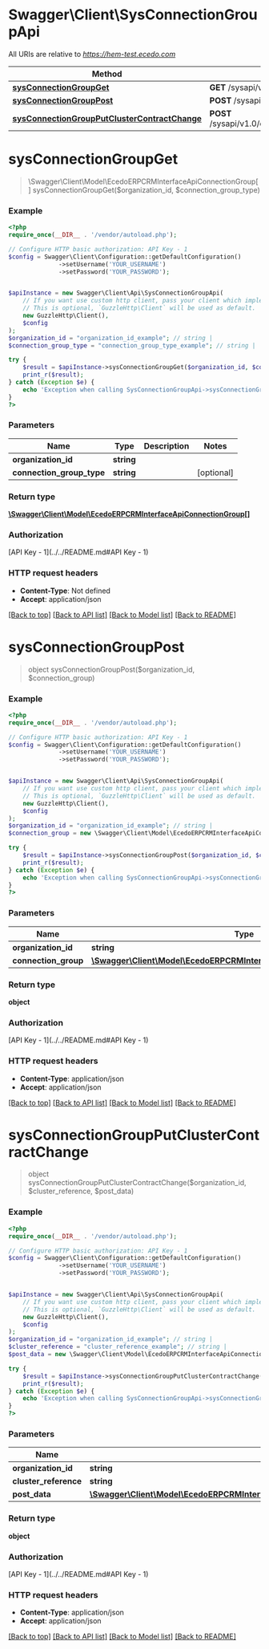 # Swagger\Client\SysConnectionGroupApi

All URIs are relative to *https://hem-test.ecedo.com*

Method | HTTP request | Description
------------- | ------------- | -------------
[**sysConnectionGroupGet**](SysConnectionGroupApi.md#sysConnectionGroupGet) | **GET** /sysapi/v1.0/organizations/{organizationId}/connectiongroups | 
[**sysConnectionGroupPost**](SysConnectionGroupApi.md#sysConnectionGroupPost) | **POST** /sysapi/v1.0/organizations/{organizationId}/connectiongroups | 
[**sysConnectionGroupPutClusterContractChange**](SysConnectionGroupApi.md#sysConnectionGroupPutClusterContractChange) | **POST** /sysapi/v1.0/organizations/{organizationId}/connectiongroups/{clusterReference}/ClusterContractChange | 


# **sysConnectionGroupGet**
> \Swagger\Client\Model\EcedoERPCRMInterfaceApiConnectionGroup[] sysConnectionGroupGet($organization_id, $connection_group_type)



### Example
```php
<?php
require_once(__DIR__ . '/vendor/autoload.php');

// Configure HTTP basic authorization: API Key - 1
$config = Swagger\Client\Configuration::getDefaultConfiguration()
              ->setUsername('YOUR_USERNAME')
              ->setPassword('YOUR_PASSWORD');


$apiInstance = new Swagger\Client\Api\SysConnectionGroupApi(
    // If you want use custom http client, pass your client which implements `GuzzleHttp\ClientInterface`.
    // This is optional, `GuzzleHttp\Client` will be used as default.
    new GuzzleHttp\Client(),
    $config
);
$organization_id = "organization_id_example"; // string | 
$connection_group_type = "connection_group_type_example"; // string | 

try {
    $result = $apiInstance->sysConnectionGroupGet($organization_id, $connection_group_type);
    print_r($result);
} catch (Exception $e) {
    echo 'Exception when calling SysConnectionGroupApi->sysConnectionGroupGet: ', $e->getMessage(), PHP_EOL;
}
?>
```

### Parameters

Name | Type | Description  | Notes
------------- | ------------- | ------------- | -------------
 **organization_id** | **string**|  |
 **connection_group_type** | **string**|  | [optional]

### Return type

[**\Swagger\Client\Model\EcedoERPCRMInterfaceApiConnectionGroup[]**](../Model/EcedoERPCRMInterfaceApiConnectionGroup.md)

### Authorization

[API Key - 1](../../README.md#API Key - 1)

### HTTP request headers

 - **Content-Type**: Not defined
 - **Accept**: application/json

[[Back to top]](#) [[Back to API list]](../../README.md#documentation-for-api-endpoints) [[Back to Model list]](../../README.md#documentation-for-models) [[Back to README]](../../README.md)

# **sysConnectionGroupPost**
> object sysConnectionGroupPost($organization_id, $connection_group)



### Example
```php
<?php
require_once(__DIR__ . '/vendor/autoload.php');

// Configure HTTP basic authorization: API Key - 1
$config = Swagger\Client\Configuration::getDefaultConfiguration()
              ->setUsername('YOUR_USERNAME')
              ->setPassword('YOUR_PASSWORD');


$apiInstance = new Swagger\Client\Api\SysConnectionGroupApi(
    // If you want use custom http client, pass your client which implements `GuzzleHttp\ClientInterface`.
    // This is optional, `GuzzleHttp\Client` will be used as default.
    new GuzzleHttp\Client(),
    $config
);
$organization_id = "organization_id_example"; // string | 
$connection_group = new \Swagger\Client\Model\EcedoERPCRMInterfaceApiConnectionGroupPostData(); // \Swagger\Client\Model\EcedoERPCRMInterfaceApiConnectionGroupPostData | 

try {
    $result = $apiInstance->sysConnectionGroupPost($organization_id, $connection_group);
    print_r($result);
} catch (Exception $e) {
    echo 'Exception when calling SysConnectionGroupApi->sysConnectionGroupPost: ', $e->getMessage(), PHP_EOL;
}
?>
```

### Parameters

Name | Type | Description  | Notes
------------- | ------------- | ------------- | -------------
 **organization_id** | **string**|  |
 **connection_group** | [**\Swagger\Client\Model\EcedoERPCRMInterfaceApiConnectionGroupPostData**](../Model/EcedoERPCRMInterfaceApiConnectionGroupPostData.md)|  |

### Return type

**object**

### Authorization

[API Key - 1](../../README.md#API Key - 1)

### HTTP request headers

 - **Content-Type**: application/json
 - **Accept**: application/json

[[Back to top]](#) [[Back to API list]](../../README.md#documentation-for-api-endpoints) [[Back to Model list]](../../README.md#documentation-for-models) [[Back to README]](../../README.md)

# **sysConnectionGroupPutClusterContractChange**
> object sysConnectionGroupPutClusterContractChange($organization_id, $cluster_reference, $post_data)



### Example
```php
<?php
require_once(__DIR__ . '/vendor/autoload.php');

// Configure HTTP basic authorization: API Key - 1
$config = Swagger\Client\Configuration::getDefaultConfiguration()
              ->setUsername('YOUR_USERNAME')
              ->setPassword('YOUR_PASSWORD');


$apiInstance = new Swagger\Client\Api\SysConnectionGroupApi(
    // If you want use custom http client, pass your client which implements `GuzzleHttp\ClientInterface`.
    // This is optional, `GuzzleHttp\Client` will be used as default.
    new GuzzleHttp\Client(),
    $config
);
$organization_id = "organization_id_example"; // string | 
$cluster_reference = "cluster_reference_example"; // string | 
$post_data = new \Swagger\Client\Model\EcedoERPCRMInterfaceApiConnectionGroupContractChangePostData(); // \Swagger\Client\Model\EcedoERPCRMInterfaceApiConnectionGroupContractChangePostData | 

try {
    $result = $apiInstance->sysConnectionGroupPutClusterContractChange($organization_id, $cluster_reference, $post_data);
    print_r($result);
} catch (Exception $e) {
    echo 'Exception when calling SysConnectionGroupApi->sysConnectionGroupPutClusterContractChange: ', $e->getMessage(), PHP_EOL;
}
?>
```

### Parameters

Name | Type | Description  | Notes
------------- | ------------- | ------------- | -------------
 **organization_id** | **string**|  |
 **cluster_reference** | **string**|  |
 **post_data** | [**\Swagger\Client\Model\EcedoERPCRMInterfaceApiConnectionGroupContractChangePostData**](../Model/EcedoERPCRMInterfaceApiConnectionGroupContractChangePostData.md)|  |

### Return type

**object**

### Authorization

[API Key - 1](../../README.md#API Key - 1)

### HTTP request headers

 - **Content-Type**: application/json
 - **Accept**: application/json

[[Back to top]](#) [[Back to API list]](../../README.md#documentation-for-api-endpoints) [[Back to Model list]](../../README.md#documentation-for-models) [[Back to README]](../../README.md)

